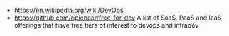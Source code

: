 - https://en.wikipedia.org/wiki/DevOps
- https://github.com/ripienaar/free-for-dev A list of SaaS, PaaS and IaaS offerings that have free tiers of interest to devops and infradev 